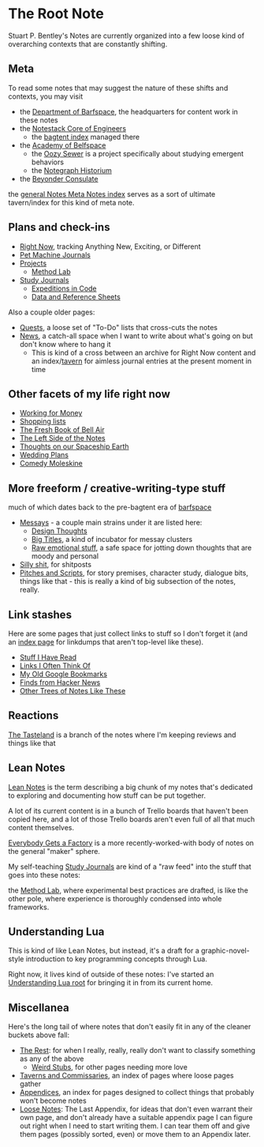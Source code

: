 # The Root Note

Stuart P. Bentley's Notes are currently organized into a few loose kind of overarching contexts that are constantly shifting.

## Meta

To read some notes that may suggest the nature of these shifts and contexts, you may visit

- the [Department of Barfspace](a3f1fbb2-28c2-43b2-950d-6d5b7af7cd64.md), the headquarters for content work in these notes
- the [Notestack Core of Engineers](30ec2e6e-47d0-496a-a523-0732b35aea8a.md)
  - the [bagtent index](ba00b8cb-9d05-4aef-bd50-0990f82dd723.md) managed there
- the [Academy of Belfspace](a8c1b237-886b-4169-88ff-9e52bc1dbcf2.md)
  - the [Oozy Sewer](379558c6-0383-4726-9cdb-9e5a89784dfa.md) is a project specifically about studying emergent behaviors
  - the [Notegraph Historium](c4ab1f6b-cac2-4025-ae27-3b82f0a9d4c6.md)
- the [Beyonder Consulate](e1c5817b-ece2-47c1-a2bc-2fe6f082abc7.md)

the [general Notes Meta Notes index](8c5a1d30-97d9-4395-85be-b6c8ba57b239.md) serves as a sort of ultimate tavern/index for this kind of meta note.

## Plans and check-ins

- [Right Now](41218b84-cd08-48a5-b91a-865e8b90c46a.md), tracking Anything New, Exciting, or Different
- [Pet Machine Journals](1c1b77bb-9e37-4d0a-9dd2-5bafbeee15f5.md)
- [Projects](8509d6ba-3cdd-418a-82ea-94cc044b6aef.md)
  - [Method Lab](9a2890e2-a0fa-4484-9c1e-3c7c7ec4f28a.md)
- [Study Journals](9403033b-a238-47d1-865b-4e1baa0f2577.md)
  - [Expeditions in Code](e4f7fc4a-7242-45e0-8631-7586727fa1e9.md)
  - [Data and Reference Sheets](3823093b-64d3-43f8-ab26-853d39123d90.md)

Also a couple older pages:

- [Quests](6f25cf97-8ee8-460e-9db8-3c241cadbff0.md), a loose set of "To-Do" lists that cross-cuts the notes
- [News](afcfaa78-ef7e-429e-a2ea-0b5c7abaf7b7.md), a catch-all space when I want to write about what's going on but don't know where to hang it
  - This is kind of a cross between an archive for Right Now content and an index/[tavern](d4d2fdbe-4cea-4de0-aa53-90646d3d5346.md) for aimless journal entries at the present moment in time

## Other facets of my life right now

- [Working for Money](8f63bba6-1b90-484d-a51c-1bc74fccd3d8.md)
- [Shopping lists](d14eeacb-1729-485a-9e76-9cceb484862f.md)
- [The Fresh Book of Bell Air](45fc3859-ce9b-4317-afd9-7d3f52dc5dd2.md)
- [The Left Side of the Notes](d601d7ba-522b-4d6d-9e3b-101885e7aa00.md)
- [Thoughts on our Spaceship Earth](00944f19-b4df-41e2-855d-542a46559f4f.md)
- [Wedding Plans](5a2f660d-e3c1-4b7a-848d-5147b44744e7.md)
- [Comedy Moleskine](95cc0bfb-0ae8-4bba-8bf0-1c76f0c8fe0e.md)

## More freeform / creative-writing-type stuff

much of which dates back to the pre-bagtent era of [barfspace](7f9a66a0-38fc-49e0-8489-270cdd3036ee.md)

- [Messays](8f2359ae-186f-4878-b5e5-33f3c177e6fc.md) - a couple main strains under it are listed here:
  - [Design Thoughts](458f8a16-f237-4f8e-8e17-474408732536.md)
  - [Big Titles](e0fc507e-e5ec-4771-93ee-9b4d5bda3606.md), a kind of incubator for messay clusters
  - [Raw emotional stuff](a281eee4-5e61-4026-846a-40fed7d38db9.md), a safe space for jotting down thoughts that are moody and personal
- [Silly shit](e1cae26c-3271-48ac-aa0c-a085fa4aa211.md), for shitposts
- [Pitches and Scripts](b297a6f8-5646-4ce1-9be1-d7ed6056a513.md), for story premises, character study, dialogue bits, things like that - this is really a kind of big subsection of the notes, really.

## Link stashes

Here are some pages that just collect links to stuff so I don't forget it (and an [index page][metalinks] for linkdumps that aren't top-level like these).

- [Stuff I Have Read](2593b86b-8504-4c6e-af09-501c6a54ef67.md)
- [Links I Often Think Of](1337e279-9790-4c24-aeeb-56337c994726.md)
- [My Old Google Bookmarks](878e8967-fa5d-423d-8ac0-b369138ae10f.md)
- [Finds from Hacker News](93c07255-53aa-4f1c-aa32-ac48149b9683.md)
- [Other Trees of Notes Like These](33adc43b-8996-4449-87d0-134c91c691e5.md)

[metalinks]: 0f18ba9f-dc5f-4b1a-a5da-50d09ce3e9d3.md

## Reactions

[The Tasteland][Tastes] is a branch of the notes where I'm keeping reviews and things like that

[Tastes]: 6661cd90-c9a6-4f7a-97cc-3eb47f9dee2e.md

## Lean Notes

[Lean Notes](f00c3d23-8848-4bb4-8d7a-d009f7344374.md) is the term describing a big chunk of my notes that's dedicated to exploring and documenting how stuff can be put together.

A lot of its current content is in a bunch of Trello boards that haven't been copied here, and a lot of those Trello boards aren't even full of all that much content themselves.

[Everybody Gets a Factory](8cbd867d-1a63-4d1f-9c83-cab019fe87bd.md) is a more recently-worked-with body of notes on the general "maker" sphere.

My self-teaching [Study Journals](9403033b-a238-47d1-865b-4e1baa0f2577.md) are kind of a "raw feed" into the stuff that goes into these notes:

the [Method Lab](9a2890e2-a0fa-4484-9c1e-3c7c7ec4f28a.md), where experimental best practices are drafted, is like the other pole, where experience is thoroughly condensed into whole frameworks.

## Understanding Lua

This is kind of like Lean Notes, but instead, it's a draft for a graphic-novel-style introduction to key programming concepts through Lua.

Right now, it lives kind of outside of these notes: I've started an [Understanding Lua root][] for bringing it in from its current home.

[Understanding Lua root]: ea6e4e03-acb8-46ea-9024-4333e363ee60.md

## Miscellanea

Here's the long tail of where notes that don't easily fit in any of the cleaner buckets above fall:

- [The Rest][]: for when I really, really, really don't want to classify something as any of the above
  - [Weird Stubs](231786d3-4a9b-4451-9df1-e2049b90b0fe.md), for other pages needing more love
- [Taverns and Commissaries](d4d2fdbe-4cea-4de0-aa53-90646d3d5346.md), an index of pages where loose pages gather
- [Appendices][], an index for pages designed to collect things that probably won't become notes
- [Loose Notes][]: The Last Appendix, for ideas that don't even warrant their own page, and don't already have a suitable appendix page I can figure out right when I need to start writing them. I can tear them off and give them pages (possibly sorted, even) or move them to an Appendix later.

[Appendices]: f161276f-fd3c-49bb-93b1-3e99aab9e266.md
[The Rest]: fd071a93-8373-4adc-84c6-ae781c7d0442.md
[Loose Notes]: ff47c3c8-6686-4225-ba27-23f61c604e0d.md
